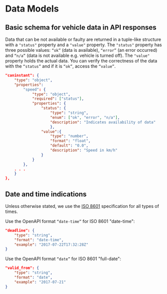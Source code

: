 # Data Models
## Basic schema for vehicle data in API responses  
Data that can be not available or faulty are returned in a tuple-like structure with a `"status"` property and a `"value"` property. The `"status"` property has three possible values: `“ok”` (data is available), `“error”` (an error occurred) and `“n/a”` (data is not available e.g. vehicle is turned off). The `"value"` property holds the actual data.
You can verify the correctness of the data with the `“status”` and if it is `“ok”`, access the `“value”`.  
```json
"caninstant": {
    "type": "object",
    "properties":
        "speed": {
            "type": "object",
            "required": ["status"],
            "properties": {
                "status": {
                    "type": "string",
                    "enum": ["ok", "error", "n/a"],
                    "description": "Indicates availability of data"
                    },
                "value":{
                    "type": "number",
                    "format": "float",
                    "default": "0.0",
                    "description": "Speed in km/h"   
                }
            }
        },
    . . .
    }
},
```

## Date and time indications  
Unless otherwise stated, we use the [ISO 8601](https://tools.ietf.org/html/rfc3339#section-5.6) specification for all types of times.   
   
Use the OpenAPI format `“date-time”` for ISO 8601 "date-time":   
```json
"deadline": {
    "type": "string",
    "format": "date-time",
    "example": "2017-07-22T17:32:28Z"
}
```
Use the OpenAPI format `“date”` for ISO 8601 "full-date":
```json
"valid_from": {
    "type": "string",
    "format": "date",
    "example": "2017-07-21"
}
```

